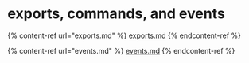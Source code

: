 # exports, commands, and events

{% content-ref url="exports.md" %}
[exports.md](exports.md)
{% endcontent-ref %}

{% content-ref url="events.md" %}
[events.md](events.md)
{% endcontent-ref %}
